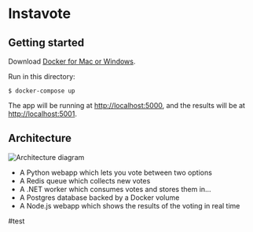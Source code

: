 Instavote
=========

Getting started
---------------

Download [Docker for Mac or Windows](https://www.docker.com).

Run in this directory:

    $ docker-compose up

The app will be running at [http://localhost:5000](http://localhost:5000), and the results will be at [http://localhost:5001](http://localhost:5001).

Architecture
-----

![Architecture diagram](architecture.png)

* A Python webapp which lets you vote between two options
* A Redis queue which collects new votes
* A .NET worker which consumes votes and stores them in…
* A Postgres database backed by a Docker volume
* A Node.js webapp which shows the results of the voting in real time

#test













